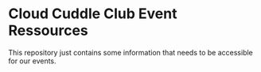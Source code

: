 # Cloud Cuddle Club Event Ressources
This repository just contains some information that needs to be accessible for our events.
